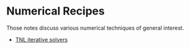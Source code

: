 # Numerical Recipes

Those notes discuss various numerical techniques of general interest.

* [TNL iterative solvers](linear_tnl_solvers.ipynb)
